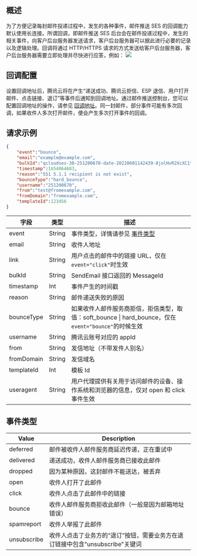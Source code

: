 ## 概述
为了方便记录每封邮件投递过程中，发生的各种事件，邮件推送 SES 的回调能力默认使用长连接。所谓回调，即邮件推送 SES 后台会在邮件投递过程中，发生的相关事件，向客户后台服务器发送请求，客户后台服务器可以据此进行必要的记录以及逻辑处理。回调将通过 HTTP/HTTPS 请求的方式发送给客户后台服务器，客户后台服务器需要立即处理并尽快进行应答，例如：
![](https://qcloudimg.tencent-cloud.cn/raw/b16dc1213fa3f76ff7b45868288180c0.png)

 ## 回调配置
设置回调地址后，腾讯云将在产生“递送成功、腾讯云拒信、ESP 退信、用户打开邮件、点击链接、退订”等事件后通知到回调地址。通过邮件推送控制台，您可以配置回调地址的操作，请参见 [回调地址](https://cloud.tencent.com/document/product/1288/55194)。同一封邮件，部分事件可能有多次回调，如果收件人多次打开邮件，便会产生多次打开事件的回调。

## 请求示例
```json
{
    "event":"bounce",
    "email":"example@example.com",
    "bulkId":"qcloudses-30-251200670-date-20220601142439-8jolHvR2XcXC1",
    "timestamp":1654064683,
    "reason":"551 5.1.1 recipient is not exist",
    "bounceType":"hard_bounce",
    "username":"251200670",
    "from":"test@fromexample.com",
    "fromDomain":"fromexample.com",
    "templateId":123456
}
```

| 字段         | 类型     | 描述                                                                                 |
| ---------- | ------ | ---------------------------------------------------------------------------------- |
| event      | String | 事件类型，详情请参见 [事件类型](https://cloud.tencent.com/document/product/1288/52368#Event_Type) |
| email      | String | 收件人地址                                                                              |
| link       | String | 用户点击的邮件中的链接 URL，仅在`event="click"`时生效                                               |
| bulkId     | String | SendEmail 接口返回的 MessageId                                                          |
| timestamp  | Int    | 事件产生的时间戳                                                                           |
| reason     | String | 邮件递送失败的原因                                                                          |
| bounceType | String | 如果收件人邮件服务商拒信，拒信类型，取值：soft\_bounce \| hard\_bounce，仅在`event="bounce"`的时候生效           |
| username   | String | 腾讯云账号对应的 appId                                                                     |
| from       | String | 发信地址（不带发件人别名）                                                                      |
| fromDomain | String | 发信域名                                                                               |
| templateId | Int    | 模板 Id                                                                              |
| useragent | String | 用户代理提供有关用于访问邮件的设备、操作系统和浏览器的信息，仅对 open 和 click 事件生效

## 事件类型[](id:Event_Type)
Value|Description
--|--
deferred|邮件被收件人邮件服务商延迟传递，正在重试中
delivered|递送成功，收件人邮件服务商已接收此邮件
dropped|因为某种原因，这封邮件不能送达，被丢弃
open|收件人打开了此邮件
click|收件人点击了此邮件中的链接
bounce|收件人邮件服务商拒收此邮件（一般是因为邮箱地址错误）
spamreport|收件人举报了此邮件
unsubscribe|收件人点击了业务方的“退订”按钮，需要业务方在退订链接中包含"unsubscribe"关键词
